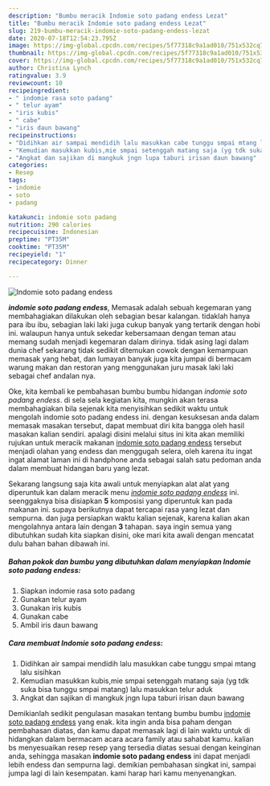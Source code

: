 ```yaml
---
description: "Bumbu meracik Indomie soto padang endess Lezat"
title: "Bumbu meracik Indomie soto padang endess Lezat"
slug: 219-bumbu-meracik-indomie-soto-padang-endess-lezat
date: 2020-07-18T12:54:23.795Z
image: https://img-global.cpcdn.com/recipes/5f77318c9a1ad010/751x532cq70/indomie-soto-padang-endess-foto-resep-utama.jpg
thumbnail: https://img-global.cpcdn.com/recipes/5f77318c9a1ad010/751x532cq70/indomie-soto-padang-endess-foto-resep-utama.jpg
cover: https://img-global.cpcdn.com/recipes/5f77318c9a1ad010/751x532cq70/indomie-soto-padang-endess-foto-resep-utama.jpg
author: Christina Lynch
ratingvalue: 3.9
reviewcount: 10
recipeingredient:
- " indomie rasa soto padang"
- " telur ayam"
- "iris kubis"
- " cabe"
- "iris daun bawang"
recipeinstructions:
- "Didihkan air sampai mendidih lalu masukkan cabe tunggu smpai mtang lalu sisihkan"
- "Kemudian masukkan kubis,mie smpai setenggah matang saja (yg tdk suka bisa tunggu smpai matang) lalu masukkan telur aduk"
- "Angkat dan sajikan di mangkuk jngn lupa taburi irisan daun bawang"
categories:
- Resep
tags:
- indomie
- soto
- padang

katakunci: indomie soto padang 
nutrition: 290 calories
recipecuisine: Indonesian
preptime: "PT35M"
cooktime: "PT35M"
recipeyield: "1"
recipecategory: Dinner

---
```



![Indomie soto padang endess](https://img-global.cpcdn.com/recipes/5f77318c9a1ad010/751x532cq70/indomie-soto-padang-endess-foto-resep-utama.jpg)

<b><i>indomie soto padang endess</i></b>, Memasak adalah sebuah kegemaran yang membahagiakan dilakukan oleh sebagian besar kalangan. tidaklah hanya para ibu ibu, sebagian laki laki juga cukup banyak yang tertarik dengan hobi ini. walaupun hanya untuk sekedar kebersamaan dengan teman atau memang sudah menjadi kegemaran dalam dirinya. tidak asing lagi dalam dunia chef sekarang tidak sedikit ditemukan cowok dengan kemampuan memasak yang hebat, dan lumayan banyak juga kita jumpai di bermacam warung makan dan restoran yang menggunakan juru masak laki laki sebagai chef andalan nya.



Oke, kita kembali ke pembahasan bumbu bumbu hidangan <i>indomie soto padang endess</i>. di sela sela kegiatan kita, mungkin akan terasa membahagiakan bila sejenak kita menyisihkan sedikit waktu untuk mengolah indomie soto padang endess ini. dengan kesuksesan anda dalam memasak masakan tersebut, dapat membuat diri kita bangga oleh hasil masakan kalian sendiri. apalagi disini melalui situs ini kita akan memiliki rujukan untuk meracik makanan <u>indomie soto padang endess</u> tersebut menjadi olahan yang endess dan menggugah selera, oleh karena itu ingat ingat alamat laman ini di handphone anda sebagai salah satu pedoman anda dalam membuat hidangan baru yang lezat.


Sekarang langsung saja kita awali untuk menyiapkan alat alat yang diperuntuk kan dalam meracik menu <u><i>indomie soto padang endess</i></u> ini. seenggaknya bisa disiapkan <b>5</b> komposisi yang diperuntuk kan pada makanan ini. supaya berikutnya dapat tercapai rasa yang lezat dan sempurna. dan juga persiapkan waktu kalian sejenak, karena kalian akan mengolahnya antara lain dengan <b>3</b> tahapan. saya ingin semua yang dibutuhkan sudah kita siapkan disini, oke mari kita awali dengan mencatat dulu bahan bahan dibawah ini.

<!--inarticleads1-->

##### Bahan pokok dan bumbu yang dibutuhkan dalam menyiapkan Indomie soto padang endess:

1. Siapkan  indomie rasa soto padang
1. Gunakan  telur ayam
1. Gunakan iris kubis
1. Gunakan  cabe
1. Ambil iris daun bawang




<!--inarticleads2-->

##### Cara membuat Indomie soto padang endess:

1. Didihkan air sampai mendidih lalu masukkan cabe tunggu smpai mtang lalu sisihkan
1. Kemudian masukkan kubis,mie smpai setenggah matang saja (yg tdk suka bisa tunggu smpai matang) lalu masukkan telur aduk
1. Angkat dan sajikan di mangkuk jngn lupa taburi irisan daun bawang




Demikianlah sedikit pengulasan masakan tentang bumbu bumbu <u>indomie soto padang endess</u> yang enak. kita ingin anda bisa paham dengan pembahasan diatas, dan kamu dapat memasak lagi di lain waktu untuk di hidangkan dalam bermacam acara acara family atau sahabat kamu. kalian bs menyesuaikan resep resep yang tersedia diatas sesuai dengan keinginan anda, sehingga masakan <b>indomie soto padang endess</b> ini dapat menjadi lebih endess dan sempurna lagi. demikian pembahasan singkat ini, sampai jumpa lagi di lain kesempatan. kami harap hari kamu menyenangkan.
